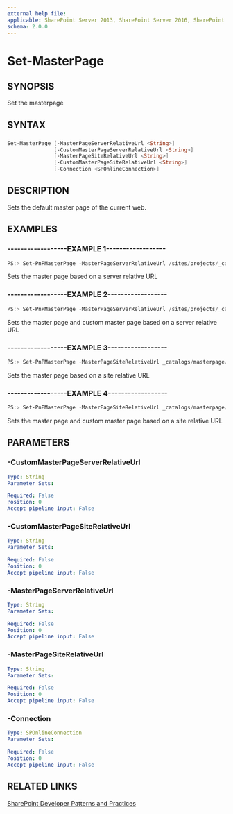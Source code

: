 ```yaml
---
external help file:
applicable: SharePoint Server 2013, SharePoint Server 2016, SharePoint Online
schema: 2.0.0
---
```

# Set-MasterPage

## SYNOPSIS
Set the masterpage

## SYNTAX 

### 
```powershell
Set-MasterPage [-MasterPageServerRelativeUrl <String>]
               [-CustomMasterPageServerRelativeUrl <String>]
               [-MasterPageSiteRelativeUrl <String>]
               [-CustomMasterPageSiteRelativeUrl <String>]
               [-Connection <SPOnlineConnection>]
```

## DESCRIPTION
Sets the default master page of the current web.

## EXAMPLES

### ------------------EXAMPLE 1------------------
```powershell
PS:> Set-PnPMasterPage -MasterPageServerRelativeUrl /sites/projects/_catalogs/masterpage/oslo.master
```

Sets the master page based on a server relative URL

### ------------------EXAMPLE 2------------------
```powershell
PS:> Set-PnPMasterPage -MasterPageServerRelativeUrl /sites/projects/_catalogs/masterpage/oslo.master -CustomMasterPageServerRelativeUrl /sites/projects/_catalogs/masterpage/oslo.master
```

Sets the master page and custom master page based on a server relative URL

### ------------------EXAMPLE 3------------------
```powershell
PS:> Set-PnPMasterPage -MasterPageSiteRelativeUrl _catalogs/masterpage/oslo.master
```

Sets the master page based on a site relative URL

### ------------------EXAMPLE 4------------------
```powershell
PS:> Set-PnPMasterPage -MasterPageSiteRelativeUrl _catalogs/masterpage/oslo.master -CustomMasterPageSiteRelativeUrl _catalogs/masterpage/oslo.master
```

Sets the master page and custom master page based on a site relative URL

## PARAMETERS

### -CustomMasterPageServerRelativeUrl


```yaml
Type: String
Parameter Sets: 

Required: False
Position: 0
Accept pipeline input: False
```

### -CustomMasterPageSiteRelativeUrl


```yaml
Type: String
Parameter Sets: 

Required: False
Position: 0
Accept pipeline input: False
```

### -MasterPageServerRelativeUrl


```yaml
Type: String
Parameter Sets: 

Required: False
Position: 0
Accept pipeline input: False
```

### -MasterPageSiteRelativeUrl


```yaml
Type: String
Parameter Sets: 

Required: False
Position: 0
Accept pipeline input: False
```

### -Connection


```yaml
Type: SPOnlineConnection
Parameter Sets: 

Required: False
Position: 0
Accept pipeline input: False
```

## RELATED LINKS

[SharePoint Developer Patterns and Practices](http://aka.ms/sppnp)